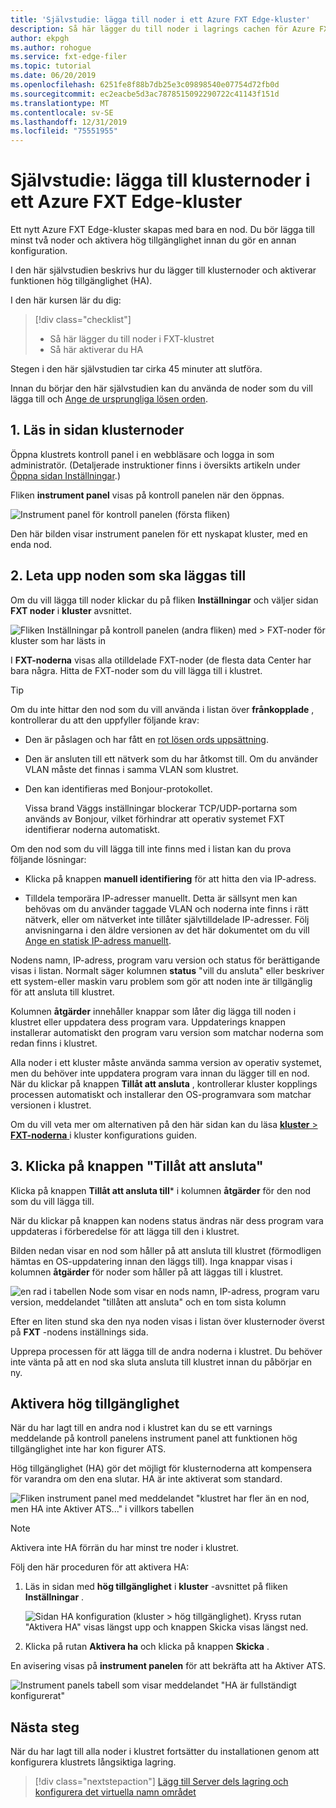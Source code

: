 ```yaml
---
title: 'Självstudie: lägga till noder i ett Azure FXT Edge-kluster'
description: Så här lägger du till noder i lagrings cachen för Azure FXT Edge
author: ekpgh
ms.author: rohogue
ms.service: fxt-edge-filer
ms.topic: tutorial
ms.date: 06/20/2019
ms.openlocfilehash: 6251fe8f88b7db25e3c09898540e07754d72fb0d
ms.sourcegitcommit: ec2eacbe5d3ac7878515092290722c41143f151d
ms.translationtype: MT
ms.contentlocale: sv-SE
ms.lasthandoff: 12/31/2019
ms.locfileid: "75551955"
---
```

# <a name="tutorial-add-cluster-nodes-to-an-azure-fxt-edge-filer-cluster"></a>Självstudie: lägga till klusternoder i ett Azure FXT Edge-kluster

Ett nytt Azure FXT Edge-kluster skapas med bara en nod. Du bör lägga till minst två noder och aktivera hög tillgänglighet innan du gör en annan konfiguration. 

I den här självstudien beskrivs hur du lägger till klusternoder och aktiverar funktionen hög tillgänglighet (HA). 

I den här kursen lär du dig: 

> [!div class="checklist"]
> * Så här lägger du till noder i FXT-klustret
> * Så här aktiverar du HA

Stegen i den här självstudien tar cirka 45 minuter att slutföra.

Innan du börjar den här självstudien kan du använda de noder som du vill lägga till och [Ange de ursprungliga lösen orden](fxt-node-password.md). 

## <a name="1-load-the-cluster-nodes-page"></a>1. Läs in sidan klusternoder

Öppna klustrets kontroll panel i en webbläsare och logga in som administratör. (Detaljerade instruktioner finns i översikts artikeln under [Öppna sidan Inställningar](fxt-cluster-create.md#open-the-settings-pages).)

Fliken **instrument panel** visas på kontroll panelen när den öppnas. 

![Instrument panel för kontroll panelen (första fliken)](media/fxt-cluster-config/dashboard-1-node.png)

Den här bilden visar instrument panelen för ett nyskapat kluster, med en enda nod.

## <a name="2-locate-the-node-to-add"></a>2. Leta upp noden som ska läggas till

Om du vill lägga till noder klickar du på fliken **Inställningar** och väljer sidan **FXT noder** i **kluster** avsnittet.

![Fliken Inställningar på kontroll panelen (andra fliken) med > FXT-noder för kluster som har lästs in](media/fxt-cluster-config/settings-fxt-nodes.png)

I **FXT-noderna** visas alla otilldelade FXT-noder (de flesta data Center har bara några. Hitta de FXT-noder som du vill lägga till i klustret.

> [!Tip] 
> Om du inte hittar den nod som du vill använda i listan över **frånkopplade** , kontrollerar du att den uppfyller följande krav:
> 
> * Den är påslagen och har fått en [rot lösen ords uppsättning](fxt-node-password.md).
> * Den är ansluten till ett nätverk som du har åtkomst till. Om du använder VLAN måste det finnas i samma VLAN som klustret.
> * Den kan identifieras med Bonjour-protokollet. 
>
>   Vissa brand Väggs inställningar blockerar TCP/UDP-portarna som används av Bonjour, vilket förhindrar att operativ systemet FXT identifierar noderna automatiskt.
> 
> Om den nod som du vill lägga till inte finns med i listan kan du prova följande lösningar: 
> 
> * Klicka på knappen **manuell identifiering** för att hitta den via IP-adress.
> 
> * Tilldela temporära IP-adresser manuellt. Detta är sällsynt men kan behövas om du använder taggade VLAN och noderna inte finns i rätt nätverk, eller om nätverket inte tillåter självtilldelade IP-adresser. Följ anvisningarna i den äldre versionen av det här dokumentet om du vill [Ange en statisk IP-adress manuellt](https://azure.github.io/Avere/legacy/create_cluster/4_8/html/static_ip.html).

Nodens namn, IP-adress, program varu version och status för berättigande visas i listan. Normalt säger kolumnen **status** "vill du ansluta" eller beskriver ett system-eller maskin varu problem som gör att noden inte är tillgänglig för att ansluta till klustret.

Kolumnen **åtgärder** innehåller knappar som låter dig lägga till noden i klustret eller uppdatera dess program vara. Uppdaterings knappen installerar automatiskt den program varu version som matchar noderna som redan finns i klustret.

Alla noder i ett kluster måste använda samma version av operativ systemet, men du behöver inte uppdatera program vara innan du lägger till en nod. När du klickar på knappen **Tillåt att ansluta** , kontrollerar kluster kopplings processen automatiskt och installerar den OS-programvara som matchar versionen i klustret.

Om du vill veta mer om alternativen på den här sidan kan du läsa [ **kluster** > **FXT-noderna** ](https://azure.github.io/Avere/legacy/ops_guide/4_7/html/gui_fxt_nodes.html) i kluster konfigurations guiden.

## <a name="3-click-the-allow-to-join-button"></a>3. Klicka på knappen "Tillåt att ansluta" 

Klicka på knappen **Tillåt att ansluta till*** i kolumnen **åtgärder** för den nod som du vill lägga till.

När du klickar på knappen kan nodens status ändras när dess program vara uppdateras i förberedelse för att lägga till den i klustret. 

Bilden nedan visar en nod som håller på att ansluta till klustret (förmodligen hämtas en OS-uppdatering innan den läggs till). Inga knappar visas i kolumnen **åtgärder** för noder som håller på att läggas till i klustret.

![en rad i tabellen Node som visar en nods namn, IP-adress, program varu version, meddelandet "tillåten att ansluta" och en tom sista kolumn](media/fxt-cluster-config/node-join-in-process.png)

Efter en liten stund ska den nya noden visas i listan över klusternoder överst på **FXT** -nodens inställnings sida. 

Upprepa processen för att lägga till de andra noderna i klustret. Du behöver inte vänta på att en nod ska sluta ansluta till klustret innan du påbörjar en ny.

## <a name="enable-high-availability"></a>Aktivera hög tillgänglighet

När du har lagt till en andra nod i klustret kan du se ett varnings meddelande på kontroll panelens instrument panel att funktionen hög tillgänglighet inte har kon figurer ATS. 

Hög tillgänglighet (HA) gör det möjligt för klusternoderna att kompensera för varandra om den ena slutar. HA är inte aktiverat som standard.

![Fliken instrument panel med meddelandet "klustret har fler än en nod, men HA inte Aktiver ATS..." i villkors tabellen](media/fxt-cluster-config/no-ha-2-nodes.png)

> [!Note] 
> Aktivera inte HA förrän du har minst tre noder i klustret.

Följ den här proceduren för att aktivera HA: 

1. Läs in sidan med **hög tillgänglighet** i **kluster** -avsnittet på fliken **Inställningar** .

   ![Sidan HA konfiguration (kluster > hög tillgänglighet). Kryss rutan "Aktivera HA" visas längst upp och knappen Skicka visas längst ned.](media/fxt-cluster-config/enable-ha.png)

2. Klicka på rutan **Aktivera ha** och klicka på knappen **Skicka** . 

En avisering visas på **instrument panelen** för att bekräfta att ha Aktiver ATS.

![Instrument panels tabell som visar meddelandet "HA är fullständigt konfigurerat"](media/fxt-cluster-config/ha-configured-alert.png)


## <a name="next-steps"></a>Nästa steg

När du har lagt till alla noder i klustret fortsätter du installationen genom att konfigurera klustrets långsiktiga lagring.

> [!div class="nextstepaction"]
> [Lägg till Server dels lagring och konfigurera det virtuella namn området](fxt-add-storage.md)